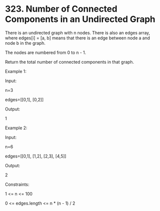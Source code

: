 # 323. Number of Connected Components in an Undirected Graph

There is an undirected graph with n nodes. There is also an edges array, where edges[i] = [a, b] means that there is an edge between node a and node b in the graph.

The nodes are numbered from 0 to n - 1.

Return the total number of connected components in that graph.

Example 1:

Input:

n=3

edges=[[0,1], [0,2]]

Output:

1

Example 2:

Input:

n=6

edges=[[0,1], [1,2], [2,3], [4,5]]

Output:

2

Constraints:

1 <= n <= 100

0 <= edges.length <= n * (n - 1) / 2